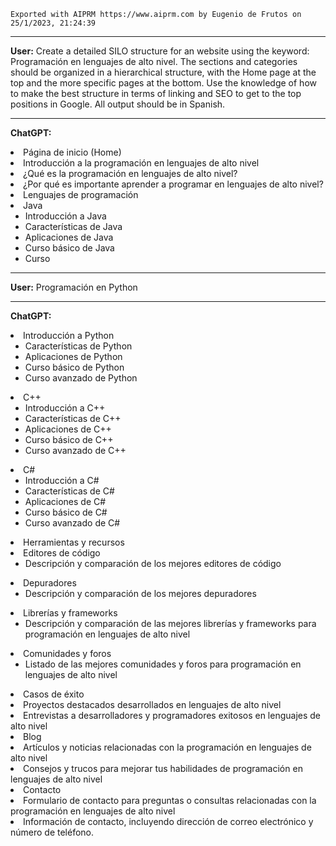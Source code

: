 
```
Exported with AIPRM https://www.aiprm.com by Eugenio de Frutos on 25/1/2023, 21:24:39
```

---


**User:**
Create a detailed SILO structure for an website using the keyword: Programación en lenguajes de alto nivel. The sections and categories should be organized in a hierarchical structure, with the Home page at the top and the more specific pages at the bottom. Use the knowledge of how to make the best structure in terms of linking and SEO to get to the top positions in Google. All output should be in Spanish.

---

**ChatGPT:**
<li>Página de inicio (Home)</li>
<li>Introducción a la programación en lenguajes de alto nivel</li><li>¿Qué es la programación en lenguajes de alto nivel?</li><li>¿Por qué es importante aprender a programar en lenguajes de alto nivel?</li>
<li>Lenguajes de programación</li>
<li>Java<ul><li>Introducción a Java</li><li>Características de Java</li><li>Aplicaciones de Java</li><li>Curso básico de Java</li><li>Curso</li></ul></li>

---

**User:**
Programación en Python

---

**ChatGPT:**
<li>Introducción a Python<ul><li>Características de Python</li><li>Aplicaciones de Python</li><li>Curso básico de Python</li><li>Curso avanzado de Python</li></ul></li><li>C++<ul><li>Introducción a C++</li><li>Características de C++</li><li>Aplicaciones de C++</li><li>Curso básico de C++</li><li>Curso avanzado de C++</li></ul></li><li>C#<ul><li>Introducción a C#</li><li>Características de C#</li><li>Aplicaciones de C#</li><li>Curso básico de C#</li><li>Curso avanzado de C#</li></ul></li>
<li>Herramientas y recursos</li>
<li>Editores de código<ul><li>Descripción y comparación de los mejores editores de código</li></ul></li><li>Depuradores<ul><li>Descripción y comparación de los mejores depuradores</li></ul></li><li>Librerías y frameworks<ul><li>Descripción y comparación de las mejores librerías y frameworks para programación en lenguajes de alto nivel</li></ul></li><li>Comunidades y foros<ul><li>Listado de las mejores comunidades y foros para programación en lenguajes de alto nivel</li></ul></li>
<li>Casos de éxito</li>
<li>Proyectos destacados desarrollados en lenguajes de alto nivel</li><li>Entrevistas a desarrolladores y programadores exitosos en lenguajes de alto nivel</li>
<li>Blog</li>
<li>Artículos y noticias relacionadas con la programación en lenguajes de alto nivel</li><li>Consejos y trucos para mejorar tus habilidades de programación en lenguajes de alto nivel</li>
<li>Contacto</li>
<li>Formulario de contacto para preguntas o consultas relacionadas con la programación en lenguajes de alto nivel</li><li>Información de contacto, incluyendo dirección de correo electrónico y número de teléfono.</li>